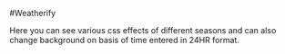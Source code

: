 #Weatherify

Here you can see various css effects of different seasons and can also change background on basis of time entered in 24HR format.

